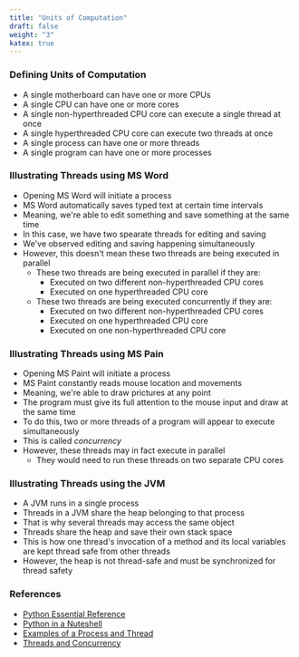 ```yaml
---
title: "Units of Computation"
draft: false
weight: "3"
katex: true
---
```


### Defining Units of Computation
- A single motherboard can have one or more CPUs
- A single CPU can have one or more cores
- A single non-hyperthreaded CPU core can execute a single thread at once
- A single hyperthreaded CPU core can execute two threads at once
- A single process can have one or more threads
- A single program can have one or more processes

### Illustrating Threads using MS Word
- Opening MS Word will initiate a process
- MS Word automatically saves typed text at certain time intervals
- Meaning, we're able to edit something and save something at the same time
- In this case, we have two spearate threads for editing and saving
- We've observed editing and saving happening simultaneously
- However, this doesn't mean these two threads are being executed in parallel
	- These two threads are being executed in parallel if they are:
		- Executed on two different non-hyperthreaded CPU cores
		- Executed on one hyperthreaded CPU core
	- These two threads are being executed concurrently if they are:
		- Executed on two different non-hyperthreaded CPU cores
		- Executed on one hyperthreaded CPU core
		- Executed on one non-hyperthreaded CPU core

### Illustrating Threads using MS Pain
- Opening MS Paint will initiate a process
- MS Paint constantly reads mouse location and movements
- Meaning, we're able to draw prictures at any point
- The program must give its full attention to the mouse input and draw at the same time
- To do this, two or more threads of a program will appear to execute simultaneously
- This is called *concurrency*
- However, these threads may in fact execute in parallel
	- They would need to run these threads on two separate CPU cores

### Illustrating Threads using the JVM
- A JVM runs in a single process
- Threads in a JVM share the heap belonging to that process
- That is why several threads may access the same object
- Threads share the heap and save their own stack space
- This is how one thread's invocation of a method and its local variables are kept thread safe from other threads
- However, the heap is not thread-safe and must be synchronized for thread safety

### References
- [Python Essential Reference](http://index-of.co.uk/Python/Python%20Essential%20Reference,%20Fourth%20Edition.pdf)
- [Python in a Nuteshell](https://www.arp.com/medias/13916546.pdf)
- [Examples of a Process and Thread](https://www.quora.com/What-is-the-difference-between-the-thread-of-a-process-and-the-child-of-a-process-What-are-some-real-time-examples)
- [Threads and Concurrency](https://stackoverflow.com/questions/1050222/what-is-the-difference-between-concurrency-and-parallelism)

